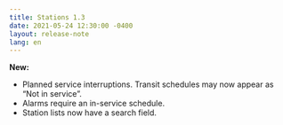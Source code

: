 ```yaml
---
title: Stations 1.3
date: 2021-05-24 12:30:00 -0400
layout: release-note
lang: en
---
```


**New:**

- Planned service interruptions. Transit schedules may now appear as “Not in service”.
- Alarms require an in-service schedule.
- Station lists now have a search field.
